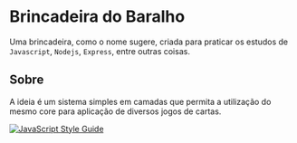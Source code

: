 # Brincadeira do Baralho

Uma brincadeira, como o nome sugere, criada para praticar os estudos de `Javascript`, `Nodejs`, `Express`, entre outras coisas.

## Sobre

A ideia é um sistema simples em camadas que permita a utilização do mesmo core para aplicação de diversos jogos de cartas.

[![JavaScript Style Guide](https://cdn.rawgit.com/standard/standard/master/badge.svg)](https://github.com/standard/standard)
